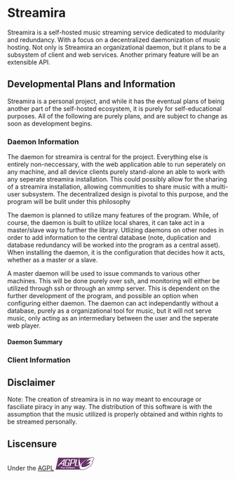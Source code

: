 # Streamira

Streamira is a self-hosted music streaming service dedicated to modularity and redundancy. With a focus on a decentralized daemonization of music hosting. Not only is Streamira an organizational daemon, but it plans to be a subsystem of client and web services. Another primary feature will be an extensible API.

## Developmental Plans and Information

Streamira is a personal project, and while it has the eventual plans of being another part of the self-hosted ecosystem, it is purely for self-educational purposes. All of the following are purely plans, and are subject to change as soon as development begins.

### Daemon Information

The daemon for streamira is central for the project. Everything else is entirely non-neccessary, with the web application able to run seperately on any machine, and all device clients purely stand-alone an able to work with any seperate streamira installation. This could possibly allow for the sharing of a streamira installation, allowing communities to share music with a multi-user subsystem. The decentralized design is pivotal to this purpose, and the program will be bulit under this philosophy

The daemon is planned to utilize many features of the program. While, of course, the daemon is built to utilize local shares, it can take act in a master/slave way to further the library. Utlizing daemons on other nodes in order to add information to the central database (note, duplication and database redundancy will be worked into the program as a central asset). When installing the daemon, it is the configuration that decides how it acts, whether as a master or a slave.

A master daemon will be used to issue commands to various other machines. This will be done purely over ssh, and monitoring will either be utilized through ssh or through an xmmp server. This is dependent on the further development of the program, and possible an option when configuring either daemon. The daemon can act independantly without a database, purely as a organizational tool for music, but it will not serve music, only acting as an intermediary between the user and the seperate web player. 

#### Daemon Summary

### Client Information


## Disclaimer

Note: The creation of streamira is in no way meant to encourage or fasciliate piracy in any way. The distribution of this software is with the assumption that the music utilized is properly obtained and within rights to be streamed personally. 

## Liscensure
Under the [AGPL](https://www.gnu.org/licenses/agpl-3.0)
![AGPL logo](/Liscensure/agplv3-88x31.png)

